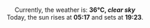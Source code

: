 <p  align="center"><br/>Currently, the weather is: <b> 36°C, <i>clear sky</i></b></br>Today, the sun rises at <b>05:17</b> and sets at <b>19:23</b>.</p>